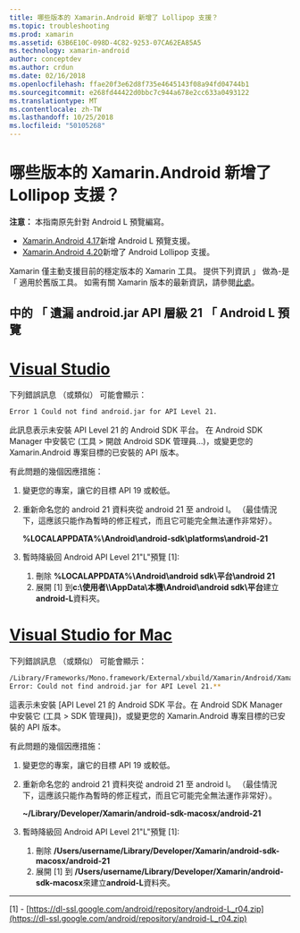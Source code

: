 ```yaml
---
title: 哪些版本的 Xamarin.Android 新增了 Lollipop 支援？
ms.topic: troubleshooting
ms.prod: xamarin
ms.assetid: 63B6E10C-098D-4C82-9253-07CA62EA85A5
ms.technology: xamarin-android
author: conceptdev
ms.author: crdun
ms.date: 02/16/2018
ms.openlocfilehash: ffae20f3e62d8f735e4645143f08a94fd04744b1
ms.sourcegitcommit: e268fd44422d0bbc7c944a678e2cc633a0493122
ms.translationtype: MT
ms.contentlocale: zh-TW
ms.lasthandoff: 10/25/2018
ms.locfileid: "50105268"
---
```

# <a name="what-version-of-xamarinandroid-added-lollipop-support"></a>哪些版本的 Xamarin.Android 新增了 Lollipop 支援？

**注意：** 本指南原先針對 Android L 預覽編寫。

-   [Xamarin.Android 4.17](https://developer.xamarin.com/releases/android/xamarin.android_4/xamarin.android_4.17/)新增 Android L 預覽支援。
-   [Xamarin.Android 4.20](https://developer.xamarin.com/releases/android/xamarin.android_4/xamarin.android_4.20/)新增了 Android Lollipop 支援。

Xamarin 僅主動支援目前的穩定版本的 Xamarin 工具。 提供下列資訊 」 做為-是 「 適用於舊版工具。 如需有關 Xamarin 版本的最新資訊，請參閱[此處](http://releases.xamarin.com/)。

## <a name="missing-androidjar-for-api-level-21-in-android-l-preview"></a>中的 「 遺漏 android.jar API 層級 21 「 Android L 預覽

# <a name="visual-studiotabwindows"></a>[Visual Studio](#tab/windows)

下列錯誤訊息 （或類似） 可能會顯示：

```cmd
Error 1 Could not find android.jar for API Level 21.
```

此訊息表示未安裝 API Level 21 的 Android SDK 平台。 在 Android SDK Manager 中安裝它 (工具 > 開啟 Android SDK 管理員...)，或變更您的 Xamarin.Android 專案目標的已安裝的 API 版本。

有此問題的幾個因應措施：

1. 變更您的專案，讓它的目標 API 19 或較低。

2. 重新命名您的 android 21 資料夾從 android 21 至 android l。 （最佳情況下，這應該只能作為暫時的修正程式，而且它可能完全無法運作非常好）。

   **%LOCALAPPDATA%\\Android\\android-sdk\\platforms\\android-21**

3. 暫時降級回 Android API Level 21"L"預覽 [1]:

    1.  刪除 **%LOCALAPPDATA%\\Android\\android sdk\\平台\\android 21** 
    2.  展開 [1] 到**c:\\使用者\\<username>\\AppData\\本機\\Android\\android sdk\\平台**建立**android-L**資料夾。

# <a name="visual-studio-for-mactabmacos"></a>[Visual Studio for Mac](#tab/macos)

下列錯誤訊息 （或類似） 可能會顯示：

```bash
/Library/Frameworks/Mono.framework/External/xbuild/Xamarin/Android/Xamarin.Android.Common.targets: 
Error: Could not find android.jar for API Level 21.**
```

這表示未安裝 [API Level 21 的 Android SDK 平台。在 Android SDK Manager 中安裝它 (工具 > SDK 管理員])，或變更您的 Xamarin.Android 專案目標的已安裝的 API 版本。

有此問題的幾個因應措施：

1. 變更您的專案，讓它的目標 API 19 或較低。

2. 重新命名您的 android 21 資料夾從 android 21 至 android l。 （最佳情況下，這應該只能作為暫時的修正程式，而且它可能完全無法運作非常好）。

   **~/Library/Developer/Xamarin/android-sdk-macosx/android-21**

3. 暫時降級回 Android API Level 21"L"預覽 [1]:

    1.  刪除 **/Users/username/Library/Developer/Xamarin/android-sdk-macosx/android-21**
    2.  展開 [1] 到 **/Users/username/Library/Developer/Xamarin/android-sdk-macosx**來建立**android-L**資料夾。

-----


[1] - [https://dl-ssl.google.com/android/repository/android-L_r04.zip](https://dl-ssl.google.com/android/repository/android-L_r04.zip)
